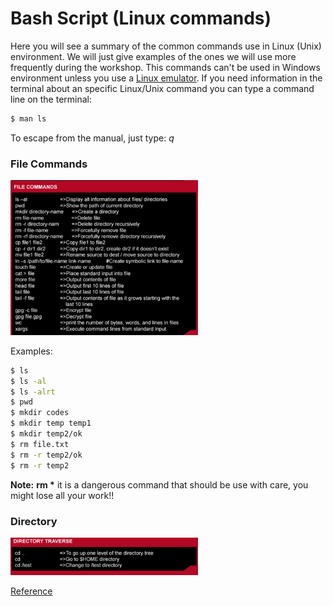 # Bash Script (Linux commands)

Here you will see a summary of the common commands use in Linux (Unix) environment. We will just give examples of the ones we will use more frequently during the workshop. This commands can't be used in Windows environment unless you use a [Linux emulator](https://www.google.co.uk/url?sa=t&rct=j&q=&esrc=s&source=web&cd=2&cad=rja&uact=8&ved=0ahUKEwi5tb-ijtPPAhWD7hoKHdyTA-IQFggmMAE&url=https%3A%2F%2Fwww.cygwin.com%2F&usg=AFQjCNHet6tpyafCXeYZCDWdFVdg2_A4IQ&sig2=jK-xBiPuohBaZkfcHhnHUw).
If you need information in the terminal about an specific Linux/Unix command you can type a command line on the terminal:
```Bash
$ man ls
```
To escape from the manual, just type: *q*

### File Commands

<img src="File_commands.png" alt="File commands" style="width: 300px;"/>

Examples:
``` bash
$ ls
$ ls -al
$ ls -alrt
$ pwd
$ mkdir codes
$ mkdir temp temp1
$ mkdir temp2/ok
$ rm file.txt
$ rm -r temp2/ok
$ rm -r temp2
```

**Note:** **rm \*** it is a dangerous command that should be use with care, you might lose all your work!!
### Directory

<img src="Directory_access.png" alt="Directory Access" style="width: 300px;"/>




[Reference](https://drive.google.com/drive/u/0/folders/0B_LZEs2baSXxb0FwcXRLeGRrV2c)
